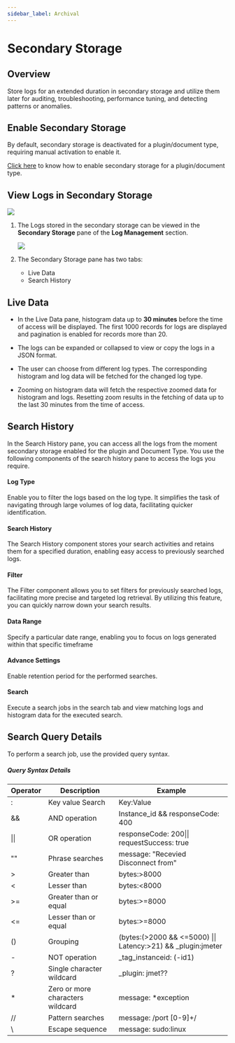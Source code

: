 ```yaml
---
sidebar_label: Archival
---
```

# Secondary Storage
## Overview

Store logs for an extended duration in secondary storage and utilize them later for auditing, troubleshooting, performance tuning, and detecting patterns or anomalies.

## Enable Secondary Storage

By default, secondary storage is deactivated for a plugin/document type, requiring manual activation to enable it.

[Click here](docs/sidebar-sf-selfhosted-turbo/Log_management/manage_logs#actions) to know how to enable secondary storage for a plugin/document type.

## View Logs in Secondary Storage

<img src="/img/log_management/secondary_storage/image_2.png" /><br/>

1. The Logs stored in the secondary storage can be viewed in the **Secondary Storage** pane of the **Log Management** section.

   <img src="/img/log_management/secondary_storage/image_3.png" />

2. The Secondary Storage pane has two tabs:
   - Live Data
   - Search History

## Live Data

- In the Live Data pane, histogram data up to **30 minutes** before the time of access will be displayed. The first 1000 records for logs are displayed and pagination is enabled for records more than 20.

- The logs can be expanded or collapsed to view or copy the logs in a JSON format.

- The user can choose from different log types. The corresponding histogram and log data will be fetched for the changed log type.

- Zooming on histogram data will fetch the respective zoomed data for histogram and logs. Resetting zoom results in the fetching of data up to the last 30 minutes from the time of access.

## Search History

In the Search History pane, you can access all the logs from the moment secondary storage enabled for the plugin and Document Type. You use the following components of the search history pane to access the logs you require.

#### Log Type

Enable you to filter the logs based on the log type. It simplifies the task of navigating through large volumes of log data, facilitating quicker identification.

#### Search History

The Search History component stores your search activities and retains  them for a specified duration, enabling easy access to previously  searched logs.

#### Filter

The Filter component allows you to set filters for previously searched  logs, facilitating more precise and targeted log retrieval. By utilizing this feature, you can quickly narrow down your search results.

#### Data Range

Specify a particular date range, enabling you to focus on logs generated within that specific timeframe

#### Advance Settings

Enable retention period for the performed searches.

#### Search

Execute a search jobs in the search tab and view matching logs and histogram data for the executed search.



## Search Query Details

To perform a search job, use the provided query syntax.



##### Query Syntax Details

| **Operator** | **Description**                  | **Example**                                                  |
| ------------ | -------------------------------- | ------------------------------------------------------------ |
| :            | Key value Search                 | Key:Value                                                    |
| &&           | AND operation                    | Instance_id && responseCode: 400                             |
| \|\|         | OR operation                     | responseCode: 200\|\| requestSuccess: true                   |
| ""           | Phrase searches                  | message: "Recevied Disconnect from"                          |
| >            | Greater than                     | bytes:>8000                                                  |
| <            | Lesser than                      | bytes:<8000                                                  |
| >=           | Greater than or equal            | bytes:>=8000                                                 |
| <=           | Lesser than or equal             | bytes:>=8000                                                 |
| ()           | Grouping                         | (bytes:(>2000 && <=5000) \|\| Latency:>21) && _plugin:jmeter |
| -            | NOT operation                    | _tag_instanceid: (-id1)                                      |
| ?            | Single character wildcard        | _plugin: jmet??                                              |
| *            | Zero or more characters wildcard | message: *exception                                          |
| //           | Pattern searches                 | message: /port [0-9]+/                                       |
| \            | Escape sequence                  | message: sudo\:linux                                         |

